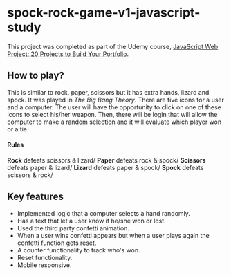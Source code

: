# spock-rock-game-v1-javascript-study

This project was completed as part of the Udemy course, [JavaScript Web Project: 20 Projects to Build Your Portfolio](https://www.udemy.com/course/javascript-web-projects-to-build-your-portfolio-resume/).

## How to play?

This is similar to rock, paper, scissors but it has extra hands, lizard and spock. It was played in *The Big Bang Theory*. 
There are five icons for a user and a computer. The user will have the opportunity to click on one of these icons to select his/her weapon. Then, there will be login that will allow the computer to make a random selection and it will evaluate which player won or a tie. 
#### Rules ####
**Rock** defeats scissors & lizard/
**Paper** defeats rock & spock/
**Scissors** defeats paper & lizard/
**Lizard** defeats paper & spock/
**Spock** defeats scissors & rock/


## Key features

- Implemented logic that a computer selects a hand randomly.
- Has a text that let a user know if he/she won or lost.
- Used the third party confetti animation. 
- When a user wins confetti appears but when a user plays again the confetti function gets reset.
- A counter functionality to track who's won.
- Reset functionality.
- Mobile responsive.